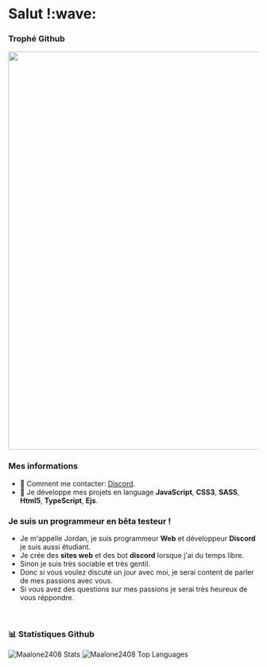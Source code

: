 

<h1>Salut !:wave:</h1>

### Trophé Github
<div>
 <img width=800 src="https://github-profile-trophy.vercel.app/?username=maalone2408&column=8&theme=gruvbox&no-frame=true"/>
 </div>

### Mes informations
- 🔭 Comment me contacter: [Discord](https://discord.gg/zSb5MCub3k).
- 🌱 Je développe mes projets en language __JavaScript__, __CSS3__, __SASS__, __Html5__, __TypeScript__, __Ejs__.

### Je suis un programmeur en bêta testeur !
- Je m'appelle Jordan, je suis programmeur **Web** et développeur **Discord** je suis aussi étudiant.
- Je crée des **sites web** et des bot **discord** lorsque j'ai du temps libre.
- Sinon je suis très sociable et très gentil.
- Donc si vous voulez discuté un jour avec moi, je serai content de parler de mes passions avec vous.
- Si vous avez des questions sur mes passions je serai très heureux de vous réppondre.
<br>

### 📊 Statistiques Github 

<img alt="Maalone2408 Stats" src="https://github-readme-stats.vercel.app/api?username=maalone2408&show_icons=true&count_private=true&theme=react&hide_border=true&bg_color=0D1117"/></a>
 <img alt="Maalone2408 Top Languages" src="https://github-readme-stats.vercel.app/api/top-langs/?username=maalone2408&langs_count=8&count_private=true&layout=compact&theme=react&hide_border=true&bg_color=0D1117"/></a>
